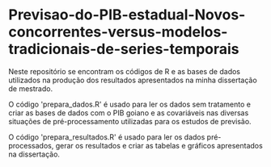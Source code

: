 # Previsao-do-PIB-estadual-Novos-concorrentes-versus-modelos-tradicionais-de-series-temporais
Neste repositório se encontram os códigos de R e as bases de dados utilizados na produção dos resultados apresentados na minha dissertação de mestrado.

O código 'prepara_dados.R' é usado para ler os dados sem tratamento e criar as bases de dados com o PIB goiano e as covariáveis nas diversas situações de pré-processamento utilizadas para os estudos de previsão.

O código 'prepara_resultados.R' é usado para ler os dados pré-processados, gerar os resultados e criar as tabelas e gráficos apresentados na dissertação.

